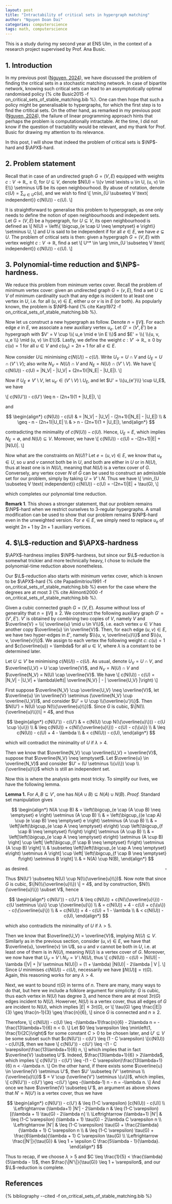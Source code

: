 ```yaml
---
layout: post
title: "Intractability of critical sets in hypergraph matching"
author: "Nguyen Doan Dai"
categories: computerscience
tags: math, computerscience
---
```


$$
\newcommand{\NP}{\textsf{NP}}
\newcommand{\def}{\text{def}}
\newcommand{\d}{\text{d}}
\newcommand{\APX}{\textsf{APX}}
\newcommand{\L}{\textsf{L}}
\newcommand{\sP}{\textsf{#P}}
$$

This is a study during my second year at ENS Ulm, in the context of a research project supervised by Prof. Ana Busic.

## 1. Introduction

In my previous post ([Nguyen, 2024](on_critical_sets_in_stable_matching)), we have discussed the problem of finding the critical sets in a stochastic matching network. In case of bipartite network, knowing such critical sets can lead to an assymptotically optimal randomised policy {% cite Busic2015 -f on_critical_sets_of_stable_matching.bib %}. One can then hope that such a policy might be generalisable to hypergraphs, for which the first step is to find the crtitical sets. On the other hand, as remarked in my previous post ([Nguyen, 2024](on_critical_sets_in_stable_matching)), the failure of linear programming approach hints that perhaps the problem is computationally intractable. At the time, I did not know if the question of tractability would be relevant, and my thank for Prof. Busic for drawing my attention to its relevance.

In this post, I will show that indeed the problem of critical sets is $\NP$-hard and $\APX$-hard.

## 2. Problem statement

Recall that in case of an undirected graph $G = (V, E)$ equipped with weights $c : V \rightarrow \mathbb{R}\_{\geq 0}$, for $U \subseteq V$, denote $N(U) = \\{v \mid \exists u \in U, (u, v) \in E\\} \setminus U$ be its open neighbourhood. By abuse of notation, denote $c(U) = \sum_{u \in U} c(u)$, and we wish to find
\\[
    \min_{U \subseteq V \text{ independent}} c(N(U)) - c(U).
\\]

It is straightforward to generalise this problem to hyperpgraph, as one only needs to define the notion of open neighbourhoods and indepedent sets. Let $G = (V, E)$ be a hypergraph, for $U \subseteq V$, its open neighbourhood is defined as 
\\[
    N(U) = \left\\{ \bigcup_{e \cap U \neq \emptyset} e \right\\} \setminus U,
\\]
and $U$ is said to be independent if for all $e \in E$, we have $e \subsetneq U$. The problem of critical sets is then: given a hypergraph $G = (V, E)$ with vertex weight $c : V \rightarrow \mathbb{R}$, find a set
\\[
    U^* \in \arg \min_{U \subseteq V \text{ independent}} c(N(U)) - c(U).
\\]

## 3. Polynomial-time reduction and $\NP$-hardness.

We reduce this problem from minimum vertex cover. Recall the problem of minimum vertex cover: given an undirected graph $G = (v, E)$, find a set $U \subseteq V$ of minimum cardinality such that any edge is incident to at least one vertex in $U$, i.e. for all $(u, v) \in E$, either $u$ or $v$ is in $E$ (or both). As popularly known, the problem is $\NP$-hard {% cite Karp1972 -f on_critical_sets_of_stable_matching.bib %}.

Now let us construct a new hypergraph as follow. Denote $n = \|V\|$. For each edge $e$ in $E$, we associate a new auxiliary vertex $u_e$. Let $G' = (V', E')$ be a hypergraph with $V' = V \cup \\{ u_e \mid e \in E \\}$ and $E' = \\{ \\{u, v, u_e \\} \mid (u, v) \in E\\}$. Lastly, we define the weight $c : V' \rightarrow \mathbb{R}\_{\geq 0}$ by $c(u) = 1$ for all $u \in V$ and $c(u_e) = 2n+1$ for all $e \in E$.

Now consider $U \subseteq$ minimising $c(N(U)) - c(U)$. Write $U_V = U \cap V$ and $U_E = U \cap (V' \setminus V)$; also write $N_V = N(U) \cap V$ and $N_E = N(U) \cap (V' \setminus V)$. We have
\\[
    c(N(U)) - c(U) = \|N_V\| - \|U_V\| + (2n+1)(\|N_E\| - \|U_E\|).
\\]

Now if $U_E \neq V' \setminus V$, let $u_{e'} \in (V' \setminus V) \setminus U_E$, and let $U' = \\{u_{e'}\\} \cup U_E$, we have

\\[
    c(N(U')) - c(U') \leq n - (2n+1)(1 + \|U_E\|), 
\\]

and

$$
\begin{align*}
    c(N(U)) - c(U) 
    & = |N_V| - |U_V| - (2n+1)(|N_E| - |U_E|) \\
    & \geq - n - (2n+1)|U_E| \\
    & > n - (2n+1)(1 + |U_E|),
\end{align*}
$$

contradicting the minimality of $c(N(U)) - c(U)$. Hence, $U_E = E$, which implies $N_E = \emptyset$, and $N(U) \subseteq V$. Moreover, we have
\\[
    c(N(U)) - c(U) = -(2n+1)\|E\| + \|N(U)\|.
\\]

Now what are the constraints on $N(U)$? Let $e = (u, v) \in E$, we know that $u_e \in U$, so $u$ and $v$ cannot both be in $U$, and both are either in $U$ or in $N(U)$, thus at least one is in $N(U)$, meaning that $N(U)$ is a vertex cover of $G$. Conversely, any vertex cover $N$ of $G$ can be used to construct an admissible set for our problem, simply by taking $U = V' \setminus N$. Thus we have
\\[
    \min_{U \subseteq V \text{ independent}} c(N(U)) - c(U) = -(2n+1)\|E\| + \tau(G), 
\\]

which completes our polynomial time reduction.

**Remark 1**. This shows a stronger statement, that our problem remains $\NP$-hard when we restrict ourselves to 3-regular hypergraphs. A small modification can be used to show that our problem remains $\NP$-hard even in the unweighted version. For $e \in E$, we simply need to replace $u_e$ of weight $2n+1$ by $2n+1$ auxiliary vertices.

## 4. $\L$-reduction and $\APX$-hardness

$\APX$-hardness implies $\NP$-hardness, but since our $\L$-reduction is somewhat trickier and more technically heavy, I chose to include the polynomial-time reduction above nonetheless.

Our $\L$-reduction also starts with minimum vertex cover, which is known to be $\APX$-hard {% cite Papadimitriou1991 -f on_critical_sets_of_stable_matching.bib %} even for the case where the degrees are at most 3 {% cite Alimonti2000 -f on_critical_sets_of_stable_matching.bib %}.

Given a cubic connected graph $G = (V, E)$. Assume without loss of generality that $n = \|V\| \geq 2$. We construct the following auxiliary graph $G' = (V', E')$. $V'$ is obtained by combining two copies of $V$, namely $V$ and $\overline{V} = \\{ \overline{u} \mid u \in V\\}$, i.e. each vertex $u \in V$ has another copy $\overline{u} \in \overline{V}$. Then, for each edge $(u, v) \in E$, we have two hyper-edges in $E'$, namely $\\{u, v, \overline{u}\\}$ and $\\{u, v, \overline{v}\\}$. We assign to each vertex the following weight $c$: $c(u) = 1$ and $c(\overline{u}) = \lambda$ for all $u \in V$, where $\lambda$ is a constant to be determined later.

Let $U \subseteq V'$ be minimising $c(N(U)) - c(U)$. As usual, denote $U_V = U \cap V$, and $\overline{U_V} = U \cap \overline{V}$, and $N_V = N(U) \cap V$ and $\overline{N_V} = N(U) \cap \overline{V}$. We have
\\[
    c(N(U)) - c(U) = \|N_V\| - \|U_V\| + \lambda\left(\| \overline{N_V} \| - \| \overline{U_V} \|\right)
\\]

First suppose $\overline{N_V} \cup \overline{U_V} \neq \overline{V}$, let $\overline{u} \in \overline{V} \setminus (\overline{N_V} \cup \overline{U_V})$, and consider $U' = U \cup \\{\overline{u'}\\}$. Then $N(U') = N(U) \cup N(\\{\overline{u}\\})$. Since $G$ is cubic, $\|N(\\{\overline{u}\\})\| = 4$, and thus

$$
\begin{align*}
    c(N(U')) - c(U') 
    & = c(N(U) \cup N(\{\overline{u}\})) - c(U \cup \{u\}) \\
    & \leq c(N(U)) + c(N(\{\overline{u}\})) - c(U) - c(\{u\}) \\
    & \leq c(N(U)) - c(U) + 4 - \lambda \\
    & < c(N(U)) - c(U),
\end{align*}
$$

which will contradict the minimality of $U$ if $\lambda > 4$.

Then we know that $\overline{N_V} \cup \overline{U_V} = \overline{V}$, suppose that $\overline{N_V} \neq \emptyset$. Let $\overline{u} \in \overline{N_V}$ and consider $U' = (U \setminus \\{u\\}) \cup \\{\overline{u}\\}$ which is still an independent set.

Now this is where the analysis gets most tricky. To simplify our lives, we have the following lemma.

**Lemma 1.** For $A, B \subseteq V'$, one has $N(A \cup B) \subseteq N(A) \cup N(B)$.
_Proof._ Standard set manipulation gives

$$
\begin{align*}
    N(A \cup B)
    & = \left(\bigcup_{e \cap (A \cup B) \neq \emptyset} e \right) \setminus (A \cup B) \\
    & = \left(\bigcup_{(e \cap A) \cup (e \cap B) \neq \emptyset} e \right) \setminus (A \cup B) \\
    & = \left[\left(\bigcup_{e \cap A \neq \emptyset} e\right) \cup \left(\bigcup_{f \cap B \neq \emptyset} f\right) \right] \setminus (A \cup B) \\
    & = \left[\left(\bigcup_{e \cap A \neq \emptyset} e\right) \setminus (A \cup B) \right] \cup \left[ \left(\bigcup_{f \cap B \neq \emptyset} f\right) \setminus (A \cup B) \right] \\
    & \subseteq \left[\left(\bigcup_{e \cap A \neq \emptyset} e\right) \setminus A \right] \cup \left[ \left(\bigcup_{f \cap B \neq \emptyset} f\right) \setminus B \right] \\
    & = N(A) \cup N(B),
\end{align*}
$$

as desired. <span style="float:right;">$\square$</span>

Thus $N(U') \subseteq N(U) \cup N(\\{\overline{u}\\})$. Now note that since $G$ is cubic, $\|N(\\{\overline{u}\\}) \| = 4$, and by construction, $N(\\{\overline{u}\\}) \subset V$, hence

$$
\begin{align*}
    c(N(U')) - c(U')
    & \leq c(N(U)) + c(N(\{\overline{u}\})) - c(U \setminus \{u\} \cup \{\overline{u}\}) \\
    & = c(N(U)) + 4 - c(U) + c(\{u\}) - c(\{\overline{u}\}) \\
    & = c(N(U)) + 4 - c(U) + 1 - \lambda \\ 
    & < c(N(U)) - c(U), 
\end{align*}
$$

which also contradicts the minimality of $U$ if $\lambda > 5$.

Then we know that $\overline{U_V} = \overline{V}$, implying $N(U) \subseteq V$. Similarly as in the previous section, consider $(u, v) \in E$, we have that $\overline{u}, \overline{v} \in U$, so $u$ and $v$ cannot be both in $U$, i.e. at least one of them is in $N(U)$, meaning $N(U)$ is a vertex cover of $G$. Moreover, we now have that $U_V = V \setminus N_V = V \setminus N(U)$, thus
\\[
    c(N(U)) - c(U) = \|N(U)\| - \lambda (|V| + \|V \setminus N(U)\|) = (1 + \lambda) \|N(U)\| - 2\lambda \| V \|.
\\]
Since $U$ minimises $c(N(U)) - c(U)$, necessarily we have $\|N(U)\| = \tau(G)$. Again, this reasoning works for any $\lambda > 4$.

Next, we want to bound $\tau(G)$ in terms of $n$. There are many, many ways to do that, but here we include a folklore argument for simplicity: $G$ is cubic, thus each vertex in $N(U)$ has degree $3$, and hence there are at most $3 \tau(G)$ edges incident to $N(U)$. Howerver, $N(U)$ is a vertex cover, thus all edges of $G$ are incident to $N(U)$, which implies $|E| \leq 3 \tau(G)$, or
\\[
    \tau(G) \geq \frac{|E|}{3} \geq \frac{n-1}{3} \geq \frac{n}{6}, 
\\]
since $G$ is connected and $n \geq 2$.

Therefore, 
\\[
    c(N(U)) - c(U) \leq -(\lambda+1)\frac{n}{6} - 2\lambda n = -\frac{13\lambda+1}{6} n < 0.
\\]
Let $0 \leq \varepsilon \leq \min\left(1, \frac{1}{2C}\right)$ for some constant $C > 0$ to be chosen later, and $U' \subseteq V$ be some subset such that $c(N(U')) - c(U') \leq (1 - C \varepsilon) \[c(N(U)) - c(U)\]$, then we have
\\[
    c(N(U')) - c(U') \leq -(1 - C \varepsilon)\frac{13\lambda+1}{6} n, 
\\] 
which implies that in fact $\overline{V} \subseteq U'$. Indeed, $\frac{13\lambda+1}{6} > 2\lambda$, which implies 
\\[
    c(N(U')) - c(U') \leq -(1 - C \varepsilon)\frac{13\lambda+1}{6} n < -\lambda n. 
\\]
On the other hand, if there exists some $\overline{u} \in \overline{V} \setminus U'$, then $U' \subseteq (V' \setminus \\{\overline{u}\\})$ $ = V \cup (\overline{V'} \setminus \\{u\\})$, which implies, 
\\[
    c(N(U')) - c(U') \geq -c(U') \geq -(\lambda-1) n - n = -\lambda n.
\\]
And once we have $\overline{V} \subseteq U'$, an argument as above shows that $N' = N(U')$ is a vertex cover, thus we have

$$
\begin{align*}
    c(N(U')) - c(U') 
    & \leq (1-C \varepsilon) [c(N(U)) - c(U)] \\
    \Leftrightarrow (\lambda+1) |N'| - 2\lambda n 
    & \leq (1-C \varepsilon) [(\lambda + 1) \tau(G) - 2\lambda n] \\
    \Leftrightarrow (\lambda+1) |N'| 
    & \leq (1-C \varepsilon) (\lambda + 1) \tau(G) - 2\lambda C \varepsilon n \\
    \Leftrightarrow |N'| 
    & \leq (1-C \varepsilon) \tau(G) + \frac{2\lambda}{\lambda + 1} C \varepsilon n \\
    & \leq (1-C \varepsilon) \tau(G) + \frac{6\lambda}{\lambda + 1} C \varepsilon \tau(G) \\
    \Leftrightarrow \frac{|N'|}{\tau(G)} & \leq 1 + \epsilon C \frac{5\lambda - 1}{\lambda}.
\end{align*}
$$

Thus to recap, if we choose $\lambda > 5$ and $C \leq \frac{1}{5} < \frac{\lambda}{5\lambda - 1}$, then $\frac{\|N'\|}{\tau(G)} \leq 1 + \varepsilon$, and our $\L$-reduction is complete.



## References

{% bibliography --cited -f on_critical_sets_of_stable_matching.bib %}